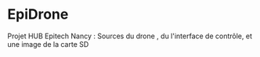 # EpiDrone
Projet HUB Epitech Nancy : Sources du drone , du l'interface de contrôle, et une image de la carte SD
